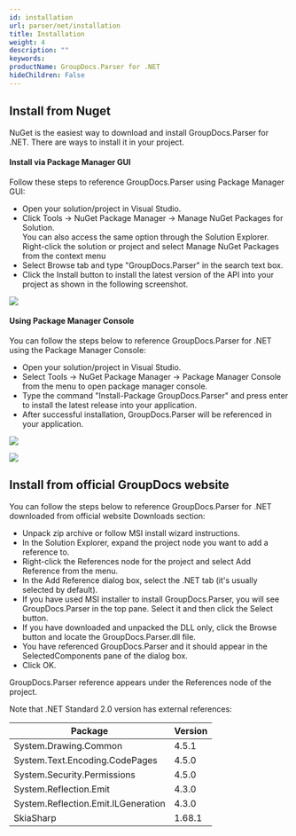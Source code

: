 ```yaml
---
id: installation
url: parser/net/installation
title: Installation
weight: 4
description: ""
keywords: 
productName: GroupDocs.Parser for .NET
hideChildren: False
---
```

## Install from Nuget

NuGet is the easiest way to download and install GroupDocs.Parser for .NET. There are ways to install it in your project.

#### Install via Package Manager GUI

Follow these steps to reference GroupDocs.Parser using Package Manager GUI:

*   Open your solution/project in Visual Studio.
*   Click Tools -> NuGet Package Manager -> Manage NuGet Packages for Solution.  
    You can also access the same option through the Solution Explorer. Right-click the solution or project and select Manage NuGet Packages from the context menu
*   Select Browse tab and type "GroupDocs.Parser" in the search text box.
*   Click the Install button to install the latest version of the API into your project as shown in the following screenshot.

![](parser/net/images/installation.png)

#### Using Package Manager Console

You can follow the steps below to reference GroupDocs.Parser for .NET using the Package Manager Console:

*   Open your solution/project in Visual Studio.
*   Select Tools -> NuGet Package Manager -> Package Manager Console from the menu to open package manager console.
*   Type the command "Install-Package GroupDocs.Parser" and press enter to install the latest release into your application.
*   After successful installation, GroupDocs.Parser will be referenced in your application.

![](parser/net/images/installation_1.png)

![](parser/net/images/installation_2.png)

## Install from official GroupDocs website

You can follow the steps below to reference GroupDocs.Parser for .NET downloaded from official website Downloads section:

*   Unpack zip archive or follow MSI install wizard instructions.
*   In the Solution Explorer, expand the project node you want to add a reference to.
*   Right-click the References node for the project and select Add Reference from the menu.
*   In the Add Reference dialog box, select the .NET tab (it's usually selected by default).
*   If you have used MSI installer to install GroupDocs.Parser, you will see GroupDocs.Parser in the top pane. Select it and then click the Select button.
*   If you have downloaded and unpacked the DLL only, click the Browse button and locate the GroupDocs.Parser.dll file.
*   You have referenced GroupDocs.Parser and it should appear in the SelectedComponents pane of the dialog box.
*   Click OK.

GroupDocs.Parser reference appears under the References node of the project.

Note that .NET Standard 2.0 version has external references:

| Package | Version |
| --- | --- |
| System.Drawing.Common | 4.5.1 |
| System.Text.Encoding.CodePages | 4.5.0 |
| System.Security.Permissions | 4.5.0 |
| System.Reflection.Emit    | 4.3.0 |
| System.Reflection.Emit.ILGeneration | 4.3.0 |
| SkiaSharp | 1.68.1 |
